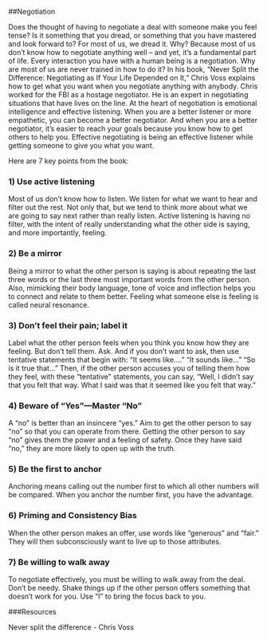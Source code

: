 ##Negotiation

Does the thought of having to negotiate a deal with someone make you feel tense? Is it something that you dread, or something that you have mastered and look forward to? 
For most of us, we dread it. Why? Because most of us don’t know how to negotiate anything well – and yet, it’s a fundamental part of life. 
Every interaction you have with a human being is a negotiation. Why are most of us are never trained in how to do it?
In his book, “Never Split the Difference: Negotiating as If Your Life Depended on It,” Chris Voss explains how to get what you want when you negotiate anything with anybody. Chris worked for the FBI as a hostage negotiator. He is an expert in negotiating situations that have lives on the line.
At the heart of negotiation is emotional intelligence and effective listening. When you are a better listener or more empathetic, you can become a better negotiator. And when you are a better negotiator, it’s easier to reach your goals because you know how to get others to help you. Effective negotiating is being an effective listener while getting someone to give you what you want. 

Here are 7 key points from the book:
### 1) Use active listening 
Most of us don’t know how to listen. We listen for what we want to hear and filter out the rest. Not only that, but we tend to think more about what we are going to say next rather than really listen. Active listening is having no filter, with the intent of really understanding what the other side is saying, and more importantly, feeling. 
### 2) Be a mirror
Being a mirror to what the other person is saying is about repeating the last three words or the last three most important words from the other person. Also, mimicking their body language, tone of voice and inflection helps you to connect and relate to them better. Feeling what someone else is feeling is called neural resonance. 
### 3) Don’t feel their pain; label it
Label what the other person feels when you think you know how they are feeling. But don’t tell them. Ask. And if you don’t want to ask, then use tentative statements that begin with: 
“It seems like….”
“It sounds like…”
“So is it true that…”
Then, if the other person accuses you of telling them how they feel, with these “tentative" statements, you can say, “Well, I didn’t say that you felt that way. What I said was that it seemed like you felt that way.” 
### 4) Beware of “Yes”—Master “No”
A “no” is better than an insincere “yes.” Aim to get the other person to say “no” so that you can operate from there. Getting the other person to say “no” gives them the power and a feeling of safety. Once they have said “no,” they are more likely to open up with the truth. 
### 5) Be the first to anchor
Anchoring means calling out the number first to which all other numbers will be compared. When you anchor the number first, you have the advantage. 
### 6) Priming and Consistency Bias
When the other person makes an offer, use words like “generous” and “fair.” They will then subconsciously want to live up to those attributes.
### 7) Be willing to walk away
To negotiate effectively, you must be willing to walk away from the deal. Don’t be needy. Shake things up if the other person offers something that doesn’t work for you. Use “I” to bring the focus back to you. 

###Resources

Never split the difference - Chris Voss